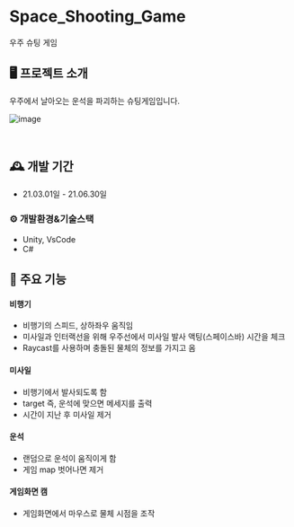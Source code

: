 # Space_Shooting_Game
우주 슈팅 게임


## 🖥️ 프로젝트 소개
우주에서 날아오는 운석을 파괴하는 슈팅게임입니다.

![image](https://github.com/ji020429/Space_Shooting_Game/assets/94359749/21bdc701-8b25-44b4-aff8-414b72ba40e6)


<br>

## 🕰️ 개발 기간
* 21.03.01일 - 21.06.30일
  

### ⚙️ 개발환경&기술스택
- Unity, VsCode
- C#
  

## 📌 주요 기능
#### 비행기
- 비행기의 스피드, 상하좌우 움직임
- 미사일과 인터랙선을 위해 우주선에서 미사일 발사 액팅(스페이스바) 시간을 체크
- Raycast를 사용하며 충돌된 물체의 정보를 가지고 옴


#### 미사일
- 비행기에서 발사되도록 함
- target 즉, 운석에 맞으면 메세지를 출력
- 시간이 지난 후 미사일 제거


#### 운석
- 랜덤으로 운석이 움직이게 함
- 게임 map 벗어나면 제거


#### 게임화면 캠
- 게임화면에서 마우스로 물체 시점을 조작

